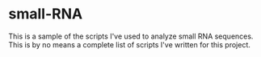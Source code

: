 # small-RNA

This is a sample of the scripts I've used to analyze small RNA sequences. This is by no means a complete list of scripts I've written for this project.
